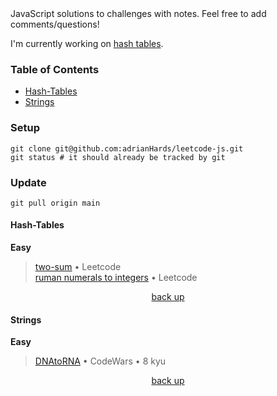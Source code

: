 <div hidden id="top"></div>
JavaScript solutions to challenges with notes. Feel free to add comments/questions!

I'm currently working on [hash tables](https://leetcode.com/tag/hash-table/).

### Table of Contents

* [Hash-Tables](#hash-tables)
* [Strings](#strings)


### Setup

```
git clone git@github.com:adrianHards/leetcode-js.git
git status # it should already be tracked by git
```

### Update

```
git pull origin main
```

#### Hash-Tables
**Easy** <br>
>[two-sum](https://github.com/adrianHards/leetcode-js/blob/main/hash-tables/two-sum.js) • Leetcode <br>
>[ruman numerals to integers](https://github.com/adrianHards/leetcode-js/blob/main/hash-tables/roman-to-integer.js) • Leetcode
<p align="center"><a href="#top">back up</a></p>

#### Strings
**Easy** <br>
>[DNAtoRNA](https://github.com/adrianHards/challenges-js/blob/main/strings/DNAtoRNA.js) • CodeWars • 8 kyu

<p align="center"><a href="#top">back up</a></p>

